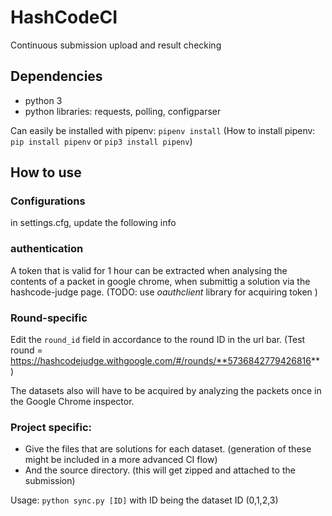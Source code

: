 # HashCodeCI
Continuous submission upload and result checking


## Dependencies
- python 3
- python libraries: requests, polling, configparser

Can easily be installed with pipenv: ```pipenv install```
(How to install pipenv: ```pip install pipenv``` or ```pip3 install pipenv```)


## How to use

### Configurations
in settings.cfg, update the following info

### authentication
A token that is valid for 1 hour can be extracted when analysing the contents of a packet in google chrome, when submittig a solution via the hashcode-judge page. (TODO: use *oauthclient* library for acquiring token )

### Round-specific
Edit the ```round_id``` field in accordance to the round ID in the url bar.
(Test round = https://hashcodejudge.withgoogle.com/#/rounds/**5736842779426816**)

The datasets also will have to be acquired by analyzing the packets once in the Google Chrome inspector.

### Project specific:
- Give the files that are solutions for each dataset. (generation of these might be included in a more advanced CI flow)
- And the source directory. (this will get zipped and attached to the submission)

Usage: ```python sync.py [ID]``` with ID being the dataset ID (0,1,2,3)
